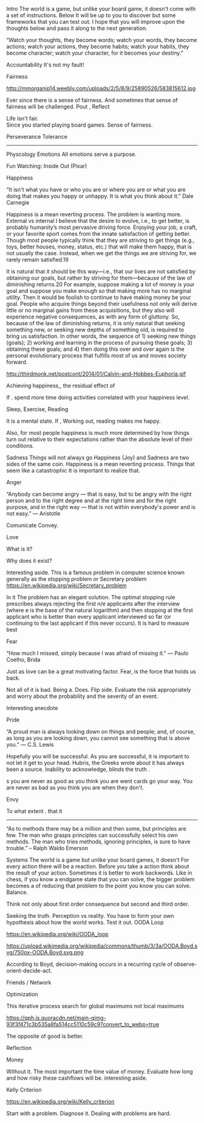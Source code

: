 
Intro
The world is a game, but unlike your board game, it doesn't come with a set of instructions. Below It will be up to you to discover but some frameworks that you can test out. I hope that you will improve upon the thoughts below and pass it along to the next generation.



“Watch your thoughts, they become words;
watch your words, they become actions;
watch your actions, they become habits;
watch your habits, they become character;
watch your character, for it becomes your destiny.”

Accountability
It's not my fault!




Fairness

http://mmorganip14.weebly.com/uploads/2/5/8/9/25890526/583815612.jpg

Ever since there is a sense of fairness. And sometimes that sense of fairness will be challenged. Pout , Reflect

Life isn't fair.  
Since you started playing board games. Sense of fairness. 

Perseverance
Tolerance

**********************
Physcology 
Emotions
All emotions serve a purpose. 

Fun Watching: Inside Out (Pixar)

Happiness



“It isn't what you have or who you are or where you are or what you are doing that makes you happy or unhappy. It is what you think about it.” 
 Dale Carnegie



Happiness is a mean reverting process. The problem is wanting more.  External vs internal
I believe that the desire to evolve, i.e., to get better, is probably humanity’s most pervasive driving force.
Enjoying your job, a craft, or your favorite sport comes from the innate satisfaction of getting better. Though
most people typically think that they are striving to get things (e.g., toys, better houses, money, status, etc.) that
will make them happy, that is not usually the case. Instead, when we get the things we are striving for, we rarely
remain satisfied.19


It is natural that it should be this way—i.e., that our lives are not satisfied by obtaining our goals, but rather by
striving for them—because of the law of diminishing returns.20 For example, suppose making a lot of money is
your goal and suppose you make enough so that making more has no marginal utility. Then it would be foolish to
continue to have making money be your goal. People who acquire things beyond their usefulness not only will
derive little or no marginal gains from these acquisitions, but they also will experience negative consequences, as
with any form of gluttony. So, because of the law of diminishing returns, it is only natural that seeking something
new, or seeking new depths of something old, is required to bring us satisfaction.
In other words, the sequence of 1) seeking new things (goals); 2) working and learning in the process of pursuing
these goals; 3) obtaining these goals; and 4) then doing this over and over again is the personal evolutionary
process that fulfills most of us and moves society forward. 


http://thirdmonk.net/postcont/2014/01/Calvin-and-Hobbes-Euphoria.gif

Achieving happiness,, the residual effect of 

If . spend more time doing activities correlated with your happiness level.

Sleep, Exercise, Reading

It is a mental state. If , Working out, reading makes me happy. 

Also, for most people happiness is much more determined by how things turn out relative to their expectations
rather than the absolute level of their conditions. 


Sadness
Things will not always go Happiness (Joy) and Sadness are two sides of the same coin. 
Happiness is a mean reverting process. Things that seem like a catastrophic 
It is important to realize that. 



Anger

“Anybody can become angry — that is easy, but to be angry with the right person and to the right degree and at the right time and for the right purpose, and in the right way — that is not within everybody's power and is not easy.” 
― Aristotle

Comunicate Convey.





Love

What is it?

Why does it exist?

Interesting aside. This is a famous problem in computer science known generally as the stopping problem or Secretary problem 
https://en.wikipedia.org/wiki/Secretary_problem


In it The problem has an elegant solution. The optimal stopping rule prescribes always rejecting the first n/e applicants after the interview (where e is the base of the natural logarithm) and then stopping at the first applicant who is better than every applicant interviewed so far (or continuing to the last applicant if this never occurs). It is hard to measure best 

Fear

“How much I missed, simply because I was afraid of missing it.” 
― Paulo Coelho, Brida

Just as love can be a great motivating factor. Fear, is the force that holds us back. 


Not all of it is bad. Being a. Does. Flip side. Evaluate the risk appropriately and worry about the probability and the severity of an event. 

Interesting anecdote


Pride

“A proud man is always looking down on things and people; and, of course, as long as you are looking down, you cannot see something that is above you.” 
― C.S. Lewis

Hopefully you will be successful. As you are successful, it is important to not let it get to your head. Hubris, the Greeks wrote about it has always been a source. Inability to acknowledge, blinds the truth .


s
you are never as good as you think you are went cards go your way. You are never as bad as you think you are when they don't. 



Envy

To what extent . that it 


*******************
“As to methods there may be a million and then some, but principles are few. The man who grasps principles can successfully select his own methods. The man who tries methods, ignoring principles, is sure to have trouble.” – Ralph Waldo Emerson

Systems
The world is a game but unlike your board games, it doesn't For every action there will be a reaction. Before you take a action think about the result of your action. Sometimes it is better to work backwords. Like in chess, if you know a endgame state that you can solve, the bigger problem becomes a of reducing that problem to the point you know you can solve. Balance. 

Think not only about first order consequence but second and third order.



Seeking the truth. Perception vs reality. You have to form your own hypothesis about how the world works. Test it out. 
OODA Loop

https://en.wikipedia.org/wiki/OODA_loop

https://upload.wikimedia.org/wikipedia/commons/thumb/3/3a/OODA.Boyd.svg/750px-OODA.Boyd.svg.png

According to Boyd, decision-making occurs in a recurring cycle of observe-orient-decide-act.

Friends / Network

Optimization

This iterative process search for global maximums not local maximums 

https://qph.is.quoracdn.net/main-qimg-93f3f471c3b535a8fa514cc5110c59c9?convert_to_webp=true

The opposite of good is better. 


Reflection 


Money

Without it. The most important the time value of money. Evaluate how long and how risky these cashflows will be. interesting aside. 

Kelly Criterion

https://en.wikipedia.org/wiki/Kelly_criterion


Start with a problem. Diagnose it. Dealing with problems are hard. 